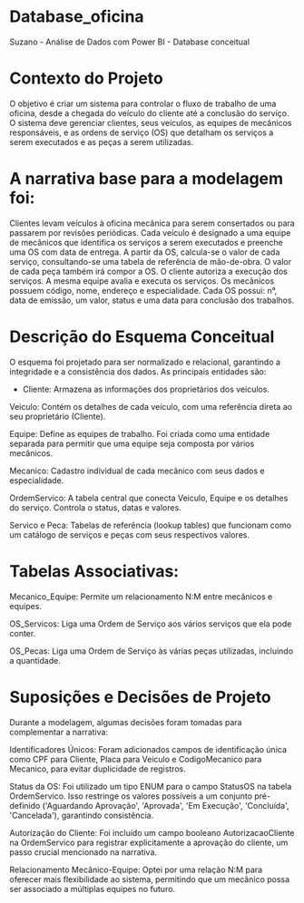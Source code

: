 # Database_oficina
Suzano - Análise de Dados com Power BI - Database conceitual

# Contexto do Projeto
O objetivo é criar um sistema para controlar o fluxo de trabalho de uma oficina, desde a chegada do veículo do cliente até a conclusão do serviço. O sistema deve gerenciar clientes, seus veículos, as equipes de mecânicos responsáveis, e as ordens de serviço (OS) que detalham os serviços a serem executados e as peças a serem utilizadas.

# A narrativa base para a modelagem foi:

Clientes levam veículos à oficina mecânica para serem consertados ou para passarem por revisões periódicas. Cada veículo é designado a uma equipe de mecânicos que identifica os serviços a serem executados e preenche uma OS com data de entrega. A partir da OS, calcula-se o valor de cada serviço, consultando-se uma tabela de referência de mão-de-obra. O valor de cada peça também irá compor a OS. O cliente autoriza a execução dos serviços. A mesma equipe avalia e executa os serviços. Os mecânicos possuem código, nome, endereço e especialidade. Cada OS possui: n°, data de emissão, um valor, status e uma data para conclusão dos trabalhos.

# Descrição do Esquema Conceitual
O esquema foi projetado para ser normalizado e relacional, garantindo a integridade e a consistência dos dados. As principais entidades são:

* Cliente: Armazena as informações dos proprietários dos veículos.

Veiculo: Contém os detalhes de cada veículo, com uma referência direta ao seu proprietário (Cliente).

Equipe: Define as equipes de trabalho. Foi criada como uma entidade separada para permitir que uma equipe seja composta por vários mecânicos.

Mecanico: Cadastro individual de cada mecânico com seus dados e especialidade.

OrdemServico: A tabela central que conecta Veiculo, Equipe e os detalhes do serviço. Controla o status, datas e valores.

Servico e Peca: Tabelas de referência (lookup tables) que funcionam como um catálogo de serviços e peças com seus respectivos valores.

# Tabelas Associativas:

Mecanico_Equipe: Permite um relacionamento N:M entre mecânicos e equipes.

OS_Servicos: Liga uma Ordem de Serviço aos vários serviços que ela pode conter.

OS_Pecas: Liga uma Ordem de Serviço às várias peças utilizadas, incluindo a quantidade.

# Suposições e Decisões de Projeto
Durante a modelagem, algumas decisões foram tomadas para complementar a narrativa:

Identificadores Únicos: Foram adicionados campos de identificação única como CPF para Cliente, Placa para Veiculo e CodigoMecanico para Mecanico, para evitar duplicidade de registros.

Status da OS: Foi utilizado um tipo ENUM para o campo StatusOS na tabela OrdemServico. Isso restringe os valores possíveis a um conjunto pré-definido ('Aguardando Aprovação', 'Aprovada', 'Em Execução', 'Concluída', 'Cancelada'), garantindo consistência.

Autorização do Cliente: Foi incluído um campo booleano AutorizacaoCliente na OrdemServico para registrar explicitamente a aprovação do cliente, um passo crucial mencionado na narrativa.

Relacionamento Mecânico-Equipe: Optei por uma relação N:M para oferecer mais flexibilidade ao sistema, permitindo que um mecânico possa ser associado a múltiplas equipes no futuro.
